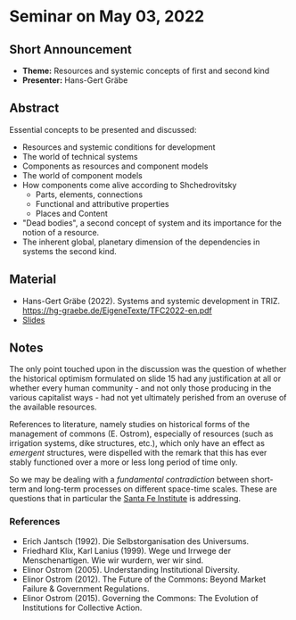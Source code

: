 # Seminar on May 03, 2022

## Short Announcement

* __Theme:__ Resources and systemic concepts of first and second kind
* __Presenter:__ Hans-Gert Gräbe

## Abstract

Essential concepts to be presented and discussed:
- Resources and systemic conditions for development
- The world of technical systems
- Components as resources and component models
- The world of component models
- How components come alive according to Shchedrovitsky
  - Parts, elements, connections
  - Functional and attributive properties
  - Places and Content
- "Dead bodies", a second concept of system and its importance for the notion
  of a resource.
- The inherent global, planetary dimension of the dependencies in systems the
  second kind.

## Material

- Hans-Gert Gräbe (2022).  Systems and systemic development in TRIZ.
  <https://hg-graebe.de/EigeneTexte/TFC2022-en.pdf>
- [Slides](Slides.pdf)

## Notes

The only point touched upon in the discussion was the question of whether the
historical optimism formulated on slide 15 had any justification at all or
whether every human community - and not only those producing in the various
capitalist ways - had not yet ultimately perished from an overuse of the
available resources.

References to literature, namely studies on historical forms of the management
of commons (E. Ostrom), especially of resources (such as irrigation systems,
dike structures, etc.), which only have an effect as _emergent_ structures,
were dispelled with the remark that this has ever stably functioned over a
more or less long period of time only.

So we may be dealing with a _fundamental contradiction_ between short-term and
long-term processes on different space-time scales. These are questions that
in particular the
[Santa Fe Institute](https://en.wikipedia.org/wiki/Santa_Fe_Institute) is
addressing.

### References

* Erich Jantsch (1992). Die Selbstorganisation des Universums.
* Friedhard Klix, Karl Lanius (1999). Wege und Irrwege der
  Menschenartigen. Wie wir wurdern, wer wir sind.
* Elinor Ostrom (2005). Understanding Institutional Diversity.
* Elinor Ostrom (2012). The Future of the Commons: Beyond Market Failure &
  Government Regulations.
* Elinor Ostrom (2015). Governing the Commons: The Evolution of Institutions
  for Collective Action.